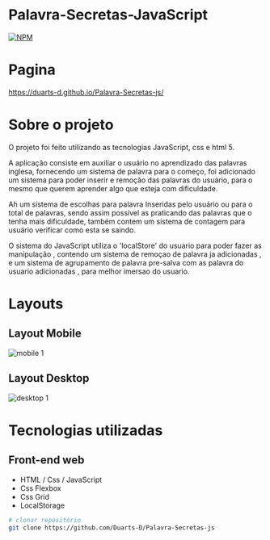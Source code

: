 # Palavra-Secretas-JavaScript

[![NPM](https://img.shields.io/npm/l/react)](https://github.com/Duarts-D/Palavra-Secretas-js/blob/main/LICENSE)

# Pagina
https://duarts-d.github.io/Palavra-Secretas-js/

# Sobre o projeto
O projeto foi feito utilizando as tecnologias JavaScript, css e html 5.

A aplicação consiste em auxiliar o usuário no aprendizado das palavras inglesa, fornecendo um sistema de palavra para o começo, foi adicionado um sistema para poder inserir e remoção das palavras do usuário, para o mesmo que querem aprender algo que esteja com dificuldade.

Ah um sistema de escolhas para palavra Inseridas pelo usuário ou para o total de palavras, sendo assim possível as praticando das palavras que o tenha mais dificuldade, também contem um sistema de contagem para usuário verificar como esta se saindo.

O sistema do JavaScript utiliza o 'localStore' do usuario para poder fazer as manipulação , contendo um sistema de remoçao de palavra ja adicionadas , 
e um sistema de agrupamento de palavra pre-salva com as palavra do usuario adicionadas , para melhor imersao do usuario.

# Layouts

## Layout Mobile
![mobile 1](https://github.com/Duarts-D/Palavra-Secretas-js/blob/main/img/layoutMobile-2.0.jpg)

## Layout Desktop

![desktop 1](https://github.com/Duarts-D/Palavra-Secretas-js/blob/main/img/layoutWeb-2.0..jpg)


# Tecnologias utilizadas

## Front-end web
- HTML / Css / JavaScript
- Css Flexbox
- Css Grid
- LocalStorage

```bash
# clonar repositório
git clone https://github.com/Duarts-D/Palavra-Secretas-js
